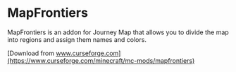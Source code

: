 # MapFrontiers

MapFrontiers is an addon for Journey Map that allows you to divide the map into regions and assign them names and colors.

[Download from www.curseforge.com](https://www.curseforge.com/minecraft/mc-mods/mapfrontiers)
